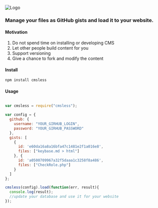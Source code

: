 ![Logo](https://content.screencast.com/users/a.stegno/folders/Jing/media/a92ac5f5-80ab-4c26-9d7b-db8f66b2aff0/00000419.png)

### Manage your files as GitHub gists and load it to your website. 


#### Motivation 

1. Do not spend time on installing or developing CMS
2. Let other people build content for you 
3. Support versioning 
4. Give a chance to fork and modify the content 

#### Install 
```Bash
npm install cmsless
```

#### Usage
```Javascript

var cmsless = require("cmsless");

var config = {
  github: {
    username: "YOUR_GIRHUB_LOGIN",
    password: "YOUR_GIRHUB_PASSWORD"
  },
  gists: [
    {
      id: 'e60da16a8a16bfa47c1481e2f1a016e8',
      files: ["keybase.md > html"]
    }, {
      id: 'a0500709967a32f5daaa1c3258f8a486',
      files: ["CheckRole.php"]
    }
  ]
};

cmsless(config).load(function(err, result){
  console.log(result);
  //update your database and use it for your website
});

```